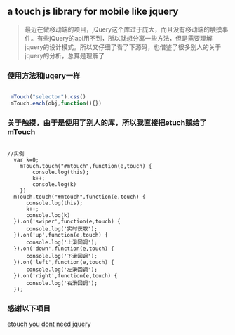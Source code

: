 ## a touch js library for mobile like jquery
>最近在做移动端的项目，jQuery这个库过于庞大，而且没有移动端的触摸事件。有些jQuery的api用不到，所以就想分离一些方法，但是需要理解jquery的设计模式。所以又仔细了看了下源码，也借鉴了很多别人的关于jquery的分析，总算是理解了

### 使用方法和juqery一样
```javascript

 mTouch("selector").css()
 mTouch.each(obj,function(){})

```
### 关于触摸，由于是使用了别人的库，所以我直接把etuch赋给了mTouch

```

//实例
  var k=0;
    mTouch.touch("#mtouch",function(e,touch) {
        console.log(this);
        k++;
        console.log(k)
    })
  mTouch.touch("#mtouch",function(e,touch) {
      console.log(this);
      k++;
      console.log(k)
  }).on('swiper',function(e,touch) {
      console.log('实时获取');
  }).on('up',function(e,touch) {
      console.log('上滑回调');
  }).on('down',function(e,touch) {
      console.log('下滑回调');
  }).on('left',function(e,touch) {
      console.log('左滑回调');
  }).on('right',function(e,touch) {
      console.log('右滑回调');
  });

```
### 感谢以下项目
[etouch](https://github.com/MeCKodo/eTouch)
[you dont need jquery](https://github.com/oneuijs/You-Dont-Need-jQuery)
